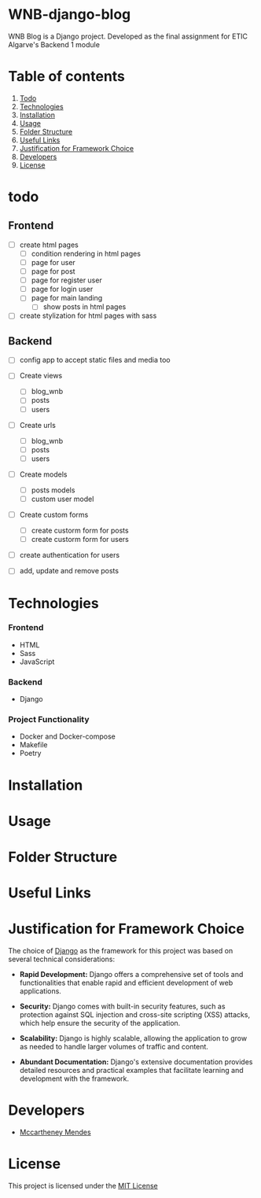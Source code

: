 # WNB-django-blog
WNB Blog is a Django project. Developed as the final assignment for ETIC Algarve's Backend 1 module 

# Table of contents

1. [Todo](#todo)
2. [Technologies](#technologies)
3. [Installation](#installation)
4. [Usage](#usage)
5. [Folder Structure](#folder-structure)
6. [Useful Links](#useful-links)
7. [Justification for Framework Choice](#justification-for-framework-choice)
8. [Developers](#developers)
9. [License](#license)

# todo

## Frontend
- [ ] create html pages
    - [ ] condition rendering in html pages
    - [ ] page for user
    - [ ] page for post
    - [ ] page for register user
    - [ ] page for login user
    - [ ] page for main landing
        - [ ] show posts in html pages

- [ ] create stylization for html pages with sass

## Backend 
- [ ] config app to accept static files and media too

- [ ] Create views
    - [ ] blog_wnb
    - [ ] posts
    - [ ] users

- [ ] Create urls 
    - [ ] blog_wnb
    - [ ] posts
    - [ ] users

- [ ] Create models 
    - [ ] posts models
    - [ ] custom user model

- [ ] Create custom forms 
    - [ ] create custorm form for posts
    - [ ] create custorm form for users

- [ ] create authentication for users

- [ ] add, update and remove posts

# Technologies

### Frontend
- HTML
- Sass
- JavaScript

### Backend
- Django

### Project Functionality
- Docker and Docker-compose
- Makefile
- Poetry

# Installation

# Usage

# Folder Structure

# Useful Links

# Justification for Framework Choice

The choice of [Django](link-to-django-website) as the framework for this project was based on several technical considerations:

- **Rapid Development:** Django offers a comprehensive set of tools and functionalities that enable rapid and efficient development of web applications.
  
- **Security:** Django comes with built-in security features, such as protection against SQL injection and cross-site scripting (XSS) attacks, which help ensure the security of the application.

- **Scalability:** Django is highly scalable, allowing the application to grow as needed to handle larger volumes of traffic and content.

- **Abundant Documentation:** Django's extensive documentation provides detailed resources and practical examples that facilitate learning and development with the framework.


# Developers
- [Mccartheney Mendes](https://github.com/mccartheney)

# License
This project is licensed under the [MIT License](/LICENSE)